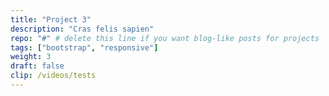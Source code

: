```yaml
---
title: "Project 3"
description: "Cras felis sapien"
repo: "#" # delete this line if you want blog-like posts for projects
tags: ["bootstrap", "responsive"]
weight: 3
draft: false
clip: /videos/tests
---
```

